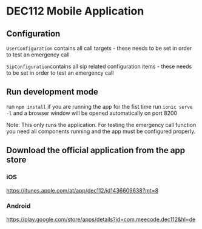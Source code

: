 # DEC112 Mobile Application

## Configuration

`UserConfiguration` contains all call targets - these needs to be set in order to test an emergency call

`SipConfiguration`contains all sip related configuration items - these needs to be set in order to test an emergency call

## Run development mode

run `npm install` if you are running the app for the fist time
run `ionic serve -l` and a browser window will be opened automatically on port 8200

Note: This only runs the application. For testing the emergency call function you need all components running and the app must be configured properly.

## Download the official application from the app store

### iOS
https://itunes.apple.com/at/app/dec112/id1436609638?mt=8

### Android
https://play.google.com/store/apps/details?id=com.meecode.dec112&hl=de